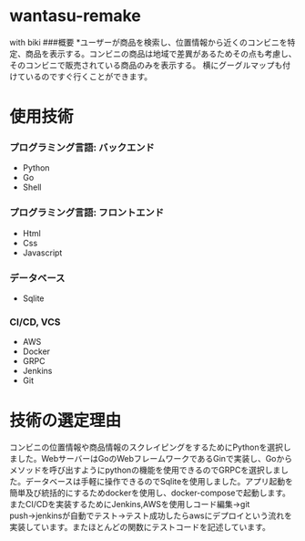 # wantasu-remake
with biki
###概要
*ユーザーが商品を検索し、位置情報から近くのコンビニを特定、商品を表示する。コンビニの商品は地域で差異があるためその点も考慮し、そのコンビニで販売されている商品のみを表示する。
横にグーグルマップも付けているのですぐ行くことができます。


# 使用技術

### プログラミング言語: バックエンド
* Python
* Go
* Shell
 
### プログラミング言語: フロントエンド
* Html
* Css
* Javascript

### データベース
* Sqlite

### CI/CD, VCS
* AWS
* Docker
* GRPC
* Jenkins
* Git

# 技術の選定理由
コンビニの位置情報や商品情報のスクレイピングをするためにPythonを選択しました。WebサーバーはGoのWebフレームワークであるGinで実装し、Goからメソッドを呼び出すようにpythonの機能を使用できるのでGRPCを選択しました。データベースは手軽に操作できるのでSqliteを使用しました。アプリ起動を簡単及び統括的にするためdockerを使用し、docker-composeで起動します。またCI/CDを実装するためにJenkins,AWSを使用しコード編集→git push→jenkinsが自動でテスト→テスト成功したらawsにデプロイという流れを実装しています。またほとんどの関数にテストコードを記述しています。
